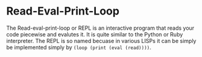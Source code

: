 # Read-Eval-Print-Loop
The Read-eval-print-loop or REPL is an interactive program that reads your code piecewise and evalutes it. It is quite similar to the Python or Ruby interpreter. The REPL is so named becuase in various LISPs it can be simply be implemented simply by `(loop (print (eval (read))))`.
